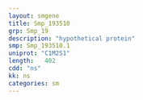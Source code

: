 ```yaml
---
layout: smgene
title: Smp_193510
grp: Smp_19
description: "hypothetical protein"
smp: Smp_193510.1
uniprot: "C1M2S1"
length:   402
cdd: "ns"
kk: ns
categories: sm
---
```

